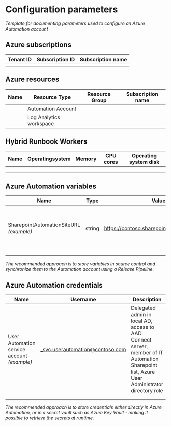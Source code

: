 ﻿# Configuration parameters

*Template for documenting parameters used to configure an Azure Automation account*

## Azure subscriptions

| Tenant ID | Subscription ID | Subscription name |
|-----------|-----------------|-------------------|
|           |                 |                   |


## Azure resources

| Name | Resource Type | Resource Group | Subscription name |
|------|---------------|----------------|-------------------|
|      |     Automation Account          |                |                   |
|      |     Log Analytics workspace          |                |                   |

## Hybrid Runbook Workers

| Name | Operatingsystem | Memory | CPU cores | Operating system disk |
|------|-----------------|--------|-----------|-----------------------|
|      |                 |        |           |                       |
|      |                 |        |           |                       |
|      |                 |        |           |                       |

## Azure Automation variables

| Name | Type | Value | Description |
|------|------|-------|-------------|
|   SharepointAutomationSiteURL *(example)*   |   string   |    https://contoso.sharepoint.com/ITAutomation   |      Sharepoint-site used to store metadata used in automation processes       |
|      |      |       |             |
|      |      |       |             |

*The recommended approach is to store variables in source control and synchronize them to the Automation account using a Release Pipeline.*

## Azure Automation credentials

| Name | Username | Description |
|------|----------|-------------|
|   User Automation service account *(example)*   |    _svc.userautomation@contoso.com      |      Delegated admin in local AD, access to AAD Connect server, member of IT Automation Sharepoint list, Azure User Administrator directory role       |
|      |          |             |
|      |          |             |

*The recommended approach is to store credentials either directly in Azure Automation, or in a secret vault such as Azure Key Vault - making it possible to retrieve the secrets at runtime.*